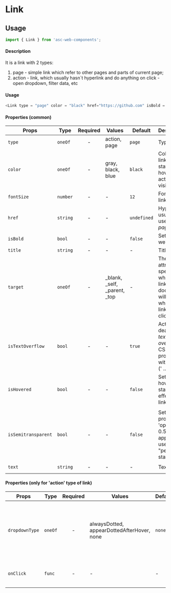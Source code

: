 # Link

## Usage

```js
import { Link } from 'asc-web-components';
```

#### Description

It is a link with 2 types:  
1) page - simple link which refer to other pages and parts of current page;  
2) action - link, which usually hasn`t hyperlink and do anything on click - open dropdown, filter data, etc

#### Usage

```js
<Link type = "page" color = "black" href="https://github.com" isBold = {true}>Bold page link</Link>
```

#### Properties (common)

| Props              | Type     | Required | Values                      | Default        | Description                                                       |
| ------------------ | -------- | :------: | --------------------------- | -------------- | ----------------------------------------------------------------- |
| `type`             | `oneOf`  |    -     | action, page                | `page`        | Type of link                         |
| `color`            | `oneOf`  |    -     | gray, black, blue| `black`  | Color of link in all states - hover, active, visited              |
| `fontSize`           | `number`   |    -     | -                       | `12`        | Font size of link (in px)                        |
| `href`           | `string`   |    -     | -                           | `undefined`        | Hyperlink, usually used in *page* type             |
| `isBold`           | `bool`   |    -     | -                         | `false`        | Set font weight                          |
| `title`           | `string`   |    -     | -                           | -        | Title of link                          |
| `target`           | `oneOf`   |    -     | _blank, _self, _parent, _top   | -    | The *target* attribute specifies where the linked document will open when the link is clicked.                          |                      |
| `isTextOverflow`   | `bool`   |    -     | -                           | `true`        |Activate or deactivate *text-overflow* CSS property with ellipsis (' … ') value                           |
| `isHovered`           | `bool`   |    -     | -                           | `false`        | Set hovered state and effects of link.        |
        |
| `isSemitransparent`           | `bool`   |    -     | -                           | `false`        | Set css-property 'opacity' to 0.5. Usually apply for users with "pending" status        |
        |
| `text`           | `string`   |    -     | -                           | -        | Text of link        |
        |

#### Properties (only for \'action\' type of link)

| Props              | Type     | Required | Values                      | Default        | Description                                                       |
| ------------------ | -------- | :------: | --------------------------- | -------------- | ----------------------------------------------------------------- |
| `dropdownType`       | `oneOf`  |    -     | alwaysDotted, appearDottedAfterHover, none                   | `none`        | Type of dropdown: *none* is neither, *alwaysDotted* is always show dotted style and icon of dropdown, *appearDottedAfterHover* is show dotted style and icon of dropdown only after hover       |
| `onClick`           | `func`   |    -     | -                           | -        | What the link will trigger when clicked - open/close dropdown, filter, popup, etc

